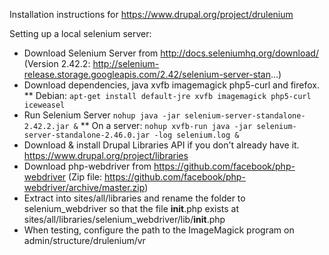 Installation instructions for https://www.drupal.org/project/drulenium


Setting up a local selenium server:
* Download Selenium Server from http://docs.seleniumhq.org/download/ (Version 2.42.2: http://selenium-release.storage.googleapis.com/2.42/selenium-server-stan...)
* Download dependencies, java xvfb imagemagick php5-curl and firefox.
** Debian: ```apt-get install default-jre xvfb imagemagick php5-curl iceweasel```
* Run Selenium Server `nohup java -jar selenium-server-standalone-2.42.2.jar &`
** On a server: `nohup xvfb-run java -jar selenium-server-standalone-2.46.0.jar -log selenium.log &`
* Download & install Drupal Libraries API if you don't already have it. https://www.drupal.org/project/libraries
* Download php-webdriver from https://github.com/facebook/php-webdriver (Zip file: https://github.com/facebook/php-webdriver/archive/master.zip)
* Extract into sites/all/libraries and rename the folder to selenium_webdriver so that the file __init__.php exists at sites/all/libraries/selenium_webdriver/lib/__init__.php
* When testing, configure the path to the ImageMagick program on admin/structure/drulenium/vr
